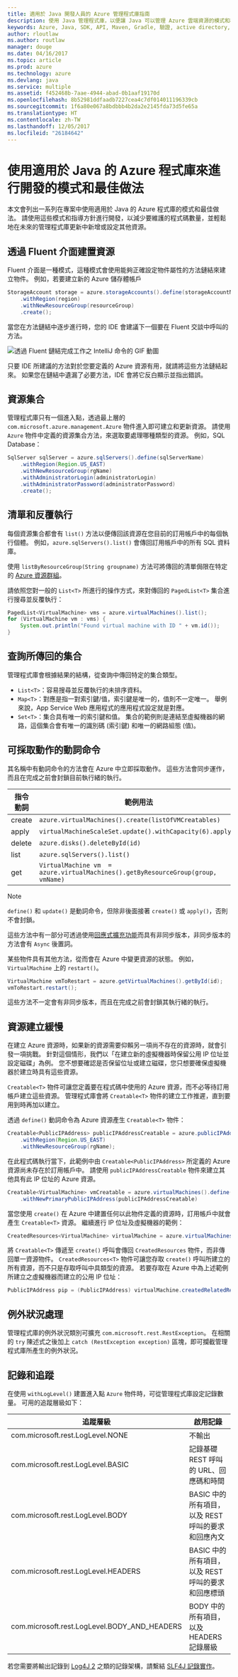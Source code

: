 ```yaml
---
title: 適用於 Java 開發人員的 Azure 管理程式庫指南
description: 使用 Java 管理程式庫，以便讓 Java 可以管理 Azure 雲端資源的模式和概念。
keywords: Azure, Java, SDK, API, Maven, Gradle, 驗證, active directory, 服務主體
author: rloutlaw
ms.author: routlaw
manager: douge
ms.date: 04/16/2017
ms.topic: article
ms.prod: azure
ms.technology: azure
ms.devlang: java
ms.service: multiple
ms.assetid: f452468b-7aae-4944-abad-0b1aaf19170d
ms.openlocfilehash: 8b52981ddfaadb7227cea4c7df014011196339cb
ms.sourcegitcommit: 1f6a80e067a8bdbbb4b2da2e2145fda73d5fe65a
ms.translationtype: HT
ms.contentlocale: zh-TW
ms.lasthandoff: 12/05/2017
ms.locfileid: "26184642"
---
```

# <a name="patterns-and-best-practices-for-development-with-the-azure-libraries-for-java"></a>使用適用於 Java 的 Azure 程式庫來進行開發的模式和最佳做法 

本文會列出一系列在專案中使用適用於 Java 的 Azure 程式庫的模式和最佳做法。 請使用這些模式和指導方針進行開發，以減少要維護的程式碼數量，並輕鬆地在未來的管理程式庫更新中新增或設定其他資源。

## <a name="build-resources-through-a-fluent-interface"></a>透過 Fluent 介面建置資源

Fluent 介面是一種模式，這種模式會使用能夠正確設定物件屬性的方法鏈結來建立物件。 例如，若要建立新的 Azure 儲存體帳戶

```java
StorageAccount storage = azure.storageAccounts().define(storageAccountName)
    .withRegion(region)
    .withNewResourceGroup(resourceGroup)
    .create();
```

當您在方法鏈結中逐步進行時，您的 IDE 會建議下一個要在 Fluent 交談中呼叫的方法。   

![透過 Fluent 鏈結完成工作之 IntelliJ 命令的 GIF 動圖](media/intelliJFluent.gif)

只要 IDE 所建議的方法對於您要定義的 Azure 資源有用，就請將這些方法鏈結起來。 如果您在鏈結中遺漏了必要方法，IDE 會將它反白顯示並指出錯誤。

## <a name="resource-collections"></a>資源集合

管理程式庫只有一個進入點，透過最上層的 `com.microsoft.azure.management.Azure` 物件進入即可建立和更新資源。 請使用 `Azure` 物件中定義的資源集合方法，來選取要處理哪種類型的資源。 例如，SQL Database：

```java
SqlServer sqlServer = azure.sqlServers().define(sqlServerName)
    .withRegion(Region.US_EAST)
    .withNewResourceGroup(rgName)
    .withAdministratorLogin(administratorLogin)
    .withAdministratorPassword(administratorPassword)
    .create();
```

## <a name="lists-and-iterations"></a>清單和反覆執行

每個資源集合都會有 `list()` 方法以便傳回該資源在您目前的訂用帳戶中的每個執行個體。 例如，`azure.sqlServers().list()` 會傳回訂用帳戶中的所有 SQL 資料庫。

使用 `listByResourceGroup(String groupname)` 方法可將傳回的清單侷限在特定的 [Azure 資源群組](https://docs.microsoft.com/azure/azure-resource-manager/resource-group-overview#resource-groups)。  

請依照您對一般的 `List<T>` 所進行的操作方式，來對傳回的 `PagedList<T>` 集合進行搜尋並反覆執行：

```java
PagedList<VirtualMachine> vms = azure.virtualMachines().list();
for (VirtualMachine vm : vms) {
    System.out.println("Found virtual machine with ID " + vm.id());
}
```   

## <a name="collections-returned-from-queries"></a>查詢所傳回的集合

管理程式庫會根據結果的結構，從查詢中傳回特定的集合類型。

- `List<T>`：容易搜尋並反覆執行的未排序資料。
- `Map<T>`：對應是指一對索引鍵/值，索引鍵是唯一的，值則不一定唯一。 舉例來說，App Service Web 應用程式的應用程式設定就是對應。
- `Set<T>`：集合具有唯一的索引鍵和值。 集合的範例則是連結至虛擬機器的網路，這個集合會有唯一的識別碼 (索引鍵) 和唯一的網路組態 (值)。

## <a name="actionable-verbs"></a>可採取動作的動詞命令

其名稱中有動詞命令的方法會在 Azure 中立即採取動作。 這些方法會同步運作，而且在完成之前會封鎖目前執行緒的執行。 

| 指令動詞   |  範例用法 |
|--------|---------------|
| create | `azure.virtualMachines().create(listOfVMCreatables)` |
| apply  | `virtualMachineScaleSet.update().withCapacity(6).apply()` |
| delete | `azure.disks().deleteById(id)` | 
| list   | `azure.sqlServers().list()` | 
| get    | `VirtualMachine vm  = azure.virtualMachines().getByResourceGroup(group, vmName)` |

>[!NOTE]
> `define()` 和 `update()` 是動詞命令，但除非後面接著 `create()` 或 `apply()`，否則不會封鎖。
 
這些方法中有一部分可透過使用[回應式擴充功能](https://github.com/ReactiveX/RxJava)而具有非同步版本，非同步版本的方法會有 `Async` 後置詞。 

某些物件具有其他方法，從而會在 Azure 中變更資源的狀態。 例如，`VirtualMachine` 上的 `restart()`。

```java
VirtualMachine vmToRestart = azure.getVirtualMachines().getById(id);
vmToRestart.restart();
```
這些方法不一定會有非同步版本，而且在完成之前會封鎖其執行緒的執行。

<a name="Creatables"></a>

## <a name="lazy-resource-creation"></a>資源建立緩慢

在建立 Azure 資源時，如果新的資源需要仰賴另一項尚不存在的資源時，就會引發一項挑戰。 針對這個情形，我們以「在建立新的虛擬機器時保留公用 IP 位址並設定磁碟」為例。 您不想要確認是否保留位址或建立磁碟，您只想要確保虛擬機器於建立時具有這些資源。

`Creatable<T>` 物件可讓您定義要在程式碼中使用的 Azure 資源，而不必等待訂用帳戶建立這些資源。 管理程式庫會將 `Creatable<T>` 物件的建立工作推遲，直到要用到時再加以建立。

透過 `define()` 動詞命令為 Azure 資源產生 `Creatable<T>` 物件：

```java
Creatable<PublicIPAddress> publicIPAddressCreatable = azure.publicIPAddresses().define(publicIPAddressName)
    .withRegion(Region.US_EAST)
    .withNewResourceGroup(rgName);
```

在此程式碼執行當下，此範例中由 `Creatable<PublicIPAddress>` 所定義的 Azure 資源尚未存在於訂用帳戶中。  請使用 `publicIPAddressCreatable` 物件來建立其他具有此 IP 位址的 Azure 資源。 

```java
Creatable<VirtualMachine> vmCreatable = azure.virtualMachines().define("creatableVM")
    .withNewPrimaryPublicIPAddress(publicIPAddressCreatable)
```

當您使用 `create()` 在 Azure 中建置任何以此物件定義的資源時，訂用帳戶中就會產生 `Creatable<T>` 資源。 繼續進行 IP 位址及虛擬機器的範例：

```java
CreatedResources<VirtualMachine> virtualMachine = azure.virtualMachines().create(vmCreatable);
```

將 `Creatable<T>` 傳遞至 `create()` 呼叫會傳回 `CreatedResources` 物件，而非傳回單一資源物件。  `CreatedResources<T>` 物件可讓您存取 `create()` 呼叫所建立的所有資源，而不只是存取呼叫中具類型的資源。 若要存取在 Azure 中為上述範例所建立之虛擬機器而建立的公用 IP 位址：

```java
PublicIPAddress pip = (PublicIPAddress) virtualMachine.createdRelatedResource(publicIPAddressCreatable.key());
```    

## <a name="exception-handling"></a>例外狀況處理

管理程式庫的例外狀況類別可擴充 `com.microsoft.rest.RestException`。 在相關的 `try` 陳述式之後加上 `catch (RestException exception)` 區塊，即可攔截管理程式庫所產生的例外狀況。

## <a name="logs-and-trace"></a>記錄和追蹤

在使用 `withLogLevel()` 建置進入點 `Azure` 物件時，可從管理程式庫設定記錄數量。 可用的追蹤層級如下：

| 追蹤層級 | 啟用記錄 
| ------------ | ---------------
| com.microsoft.rest.LogLevel.NONE | 不輸出
| com.microsoft.rest.LogLevel.BASIC | 記錄基礎 REST 呼叫的 URL、回應碼和時間
| com.microsoft.rest.LogLevel.BODY | BASIC 中的所有項目，以及 REST 呼叫的要求和回應內文
| com.microsoft.rest.LogLevel.HEADERS | BASIC 中的所有項目，以及 REST 呼叫的要求和回應標頭
| com.microsoft.rest.LogLevel.BODY_AND_HEADERS | BODY 中的所有項目，以及 HEADERS 記錄層級

若您需要將輸出記錄到 [Log4J 2](https://logging.apache.org/log4j/2.x/) 之類的記錄架構，請繫結 [SLF4J 記錄實作](https://www.slf4j.org/manual.html)。